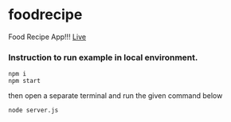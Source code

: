 # foodrecipe
Food Recipe App!!! [Live](https://food-recipe.now.sh)

### Instruction to run example in local environment. 

```
npm i
npm start
```

then open a separate terminal and run the given command below

```
node server.js
```
